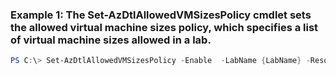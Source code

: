 ### Example 1: The Set-AzDtlAllowedVMSizesPolicy cmdlet sets the allowed virtual machine sizes policy, which specifies a list of virtual machine sizes allowed in a lab.
```powershell
PS C:\> Set-AzDtlAllowedVMSizesPolicy -Enable  -LabName {LabName} -ResourceGroupName MyResourceGroup -VmSizes {VmSizes}
```

